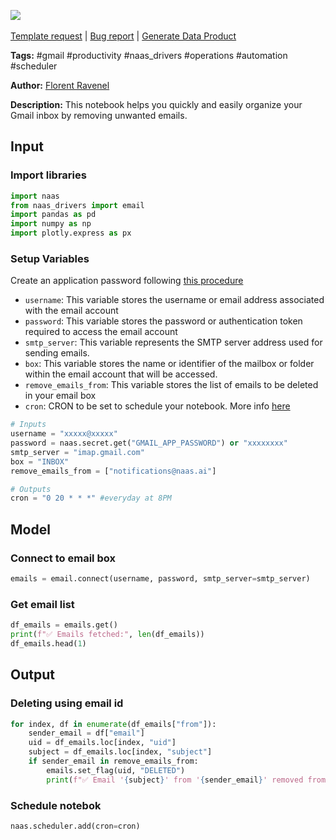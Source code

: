 <a href="https://app.naas.ai/user-redirect/naas/downloader?url=https://raw.githubusercontent.com/jupyter-naas/awesome-notebooks/master/Gmail/Gmail_Clean_mailbox.ipynb" target="_parent"><img src="https://naasai-public.s3.eu-west-3.amazonaws.com/Open_in_Naas_Lab.svg"/></a><br><br><a href="https://github.com/jupyter-naas/awesome-notebooks/issues/new?assignees=&labels=&template=template-request.md&title=Tool+-+Action+of+the+notebook+">Template request</a> | <a href="https://github.com/jupyter-naas/awesome-notebooks/issues/new?assignees=&labels=bug&template=bug_report.md&title=Gmail+-+Clean+mailbox:+Error+short+description">Bug report</a> | <a href="https://app.naas.ai/user-redirect/naas/downloader?url=https://raw.githubusercontent.com/jupyter-naas/awesome-notebooks/master/Naas/Naas_Start_data_product.ipynb" target="_parent">Generate Data Product</a>

**Tags:** #gmail #productivity #naas_drivers #operations #automation #scheduler

**Author:** [Florent Ravenel](https://www.linkedin.com/in/florent-ravenel)

**Description:** This notebook helps you quickly and easily organize your Gmail inbox by removing unwanted emails.

## Input

### Import libraries


```python
import naas
from naas_drivers import email
import pandas as pd
import numpy as np
import plotly.express as px
```

### Setup Variables
Create an application password following [this procedure](https://support.google.com/mail/answer/185833?hl=en)
- `username`: This variable stores the username or email address associated with the email account
- `password`: This variable stores the password or authentication token required to access the email account
- `smtp_server`: This variable represents the SMTP server address used for sending emails.
- `box`: This variable stores the name or identifier of the mailbox or folder within the email account that will be accessed.
- `remove_emails_from`: This variable stores the list of emails to be deleted in your email box
- `cron`: CRON to be set to schedule your notebook. More info [here](https://crontab.guru/)


```python
# Inputs
username = "xxxxx@xxxxx"
password = naas.secret.get("GMAIL_APP_PASSWORD") or "xxxxxxxx"
smtp_server = "imap.gmail.com"
box = "INBOX"
remove_emails_from = ["notifications@naas.ai"]

# Outputs
cron = "0 20 * * *" #everyday at 8PM
```

## Model

### Connect to email box


```python
emails = email.connect(username, password, smtp_server=smtp_server)
```

### Get email list


```python
df_emails = emails.get()
print(f"✅ Emails fetched:", len(df_emails))
df_emails.head(1)
```

## Output

### Deleting using email id


```python
for index, df in enumerate(df_emails["from"]):
    sender_email = df["email"]
    uid = df_emails.loc[index, "uid"]
    subject = df_emails.loc[index, "subject"]
    if sender_email in remove_emails_from:
        emails.set_flag(uid, "DELETED")
        print(f"✅ Email '{subject}' from '{sender_email}' removed from mailbox.")
```

### Schedule notebok


```python
naas.scheduler.add(cron=cron)
```
